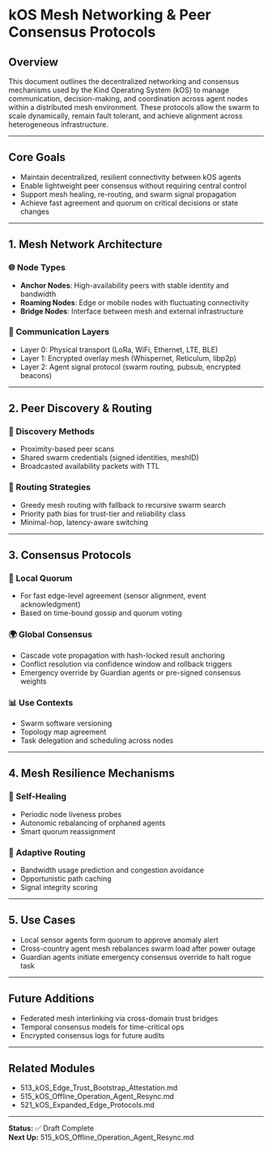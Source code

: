 # kOS Mesh Networking & Peer Consensus Protocols

## Overview
This document outlines the decentralized networking and consensus mechanisms used by the Kind Operating System (kOS) to manage communication, decision-making, and coordination across agent nodes within a distributed mesh environment. These protocols allow the swarm to scale dynamically, remain fault tolerant, and achieve alignment across heterogeneous infrastructure.

---

## Core Goals
- Maintain decentralized, resilient connectivity between kOS agents
- Enable lightweight peer consensus without requiring central control
- Support mesh healing, re-routing, and swarm signal propagation
- Achieve fast agreement and quorum on critical decisions or state changes

---

## 1. Mesh Network Architecture
### 🌐 Node Types
- **Anchor Nodes**: High-availability peers with stable identity and bandwidth
- **Roaming Nodes**: Edge or mobile nodes with fluctuating connectivity
- **Bridge Nodes**: Interface between mesh and external infrastructure

### 📡 Communication Layers
- Layer 0: Physical transport (LoRa, WiFi, Ethernet, LTE, BLE)
- Layer 1: Encrypted overlay mesh (Whispernet, Reticulum, libp2p)
- Layer 2: Agent signal protocol (swarm routing, pubsub, encrypted beacons)

---

## 2. Peer Discovery & Routing
### 🧭 Discovery Methods
- Proximity-based peer scans
- Shared swarm credentials (signed identities, meshID)
- Broadcasted availability packets with TTL

### 🧬 Routing Strategies
- Greedy mesh routing with fallback to recursive swarm search
- Priority path bias for trust-tier and reliability class
- Minimal-hop, latency-aware switching

---

## 3. Consensus Protocols
### 🧠 Local Quorum
- For fast edge-level agreement (sensor alignment, event acknowledgment)
- Based on time-bound gossip and quorum voting

### 🌍 Global Consensus
- Cascade vote propagation with hash-locked result anchoring
- Conflict resolution via confidence window and rollback triggers
- Emergency override by Guardian agents or pre-signed consensus weights

### 📊 Use Contexts
- Swarm software versioning
- Topology map agreement
- Task delegation and scheduling across nodes

---

## 4. Mesh Resilience Mechanisms
### 🔁 Self-Healing
- Periodic node liveness probes
- Autonomic rebalancing of orphaned agents
- Smart quorum reassignment

### 📶 Adaptive Routing
- Bandwidth usage prediction and congestion avoidance
- Opportunistic path caching
- Signal integrity scoring

---

## 5. Use Cases
- Local sensor agents form quorum to approve anomaly alert
- Cross-country agent mesh rebalances swarm load after power outage
- Guardian agents initiate emergency consensus override to halt rogue task

---

## Future Additions
- Federated mesh interlinking via cross-domain trust bridges
- Temporal consensus models for time-critical ops
- Encrypted consensus logs for future audits

---

## Related Modules
- 513_kOS_Edge_Trust_Bootstrap_Attestation.md
- 515_kOS_Offline_Operation_Agent_Resync.md
- 521_kOS_Expanded_Edge_Protocols.md

---

**Status:** ✅ Draft Complete  
**Next Up:** 515_kOS_Offline_Operation_Agent_Resync.md

